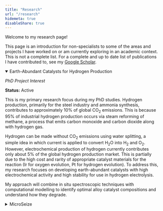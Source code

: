 ```yaml
---
title: "Research"
url: "/research"
hidemeta: true
disableShare: true
---
```


Welcome to my research page!

This page is an introduction for non-specialists to some of the areas and projects I have worked on or am currently exploring in an academic context. This is not a complete list. For a complete and up to date list of publications I have contributed to, see my [Google Scholar](https://scholar.google.com/citations?user=FWQCq3MAAAAJ&hl=en).

<details open>
<summary>Earth-Abundant Catalysts for Hydrogen Production</summary>

*PhD Project Interest*

**Status:** Active

This is my primary research focus during my PhD studies. Hydrogen production, primarily for the steel industry and ammonia synthesis, contributes to approximately 10% of global CO<sub>2</sub> emissions. This is because 95% of industrial hydrogen production occurs via steam reforming of methane, a process that emits carbon monoxide and carbon dioxide along with hydrogen gas.

Hydrogen can be made without CO<sub>2</sub> emissions using water splitting, a simple idea in which current is applied to convert H<sub>2</sub>O into H<sub>2</sub> and O<sub>2</sub>. However, electrochemical production of hydrogen currently contributes only about 5% of the global hydrogen production market. This is partially due to the high cost and rarity of appropriate catalyst materials for the reaction (Ir for oxygen evolution, Pt for hydrogen evolution). To address this, my research focuses on developing earth-abundant catalysts with high electrochemical activity and high stability for use in hydrogen electrolysis.

My approach will combine in situ spectroscopic techniques with computational modelling to identify optimal alloy catalyst compositions and understand how they degrade.
</details>

<details>
<summary>MicroSeize</summary>

*Capstone Design Project, University of Waterloo*

Co-authors: [Ryan Ellis](https://www.linkedin.com/in/ryandnellis/), [Alex Matos](https://www.linkedin.com/in/alexmatos009/), and [Matthew Scarfo](https://www.linkedin.com/in/matthew-scarfo-8a85ba19b/)

**Status:** Complete

{{< youtube 8ahaMwWCAv4 >}}

Microplastics smaller than 20 um are persistent and harmful pollutant with serious implications for human health and the environment. Current methods fail to effectively remove microplastics smaller than 20 micrometers, generate waste, and are not scalable for industrial aplications. This project aimed to answer the question, how can we remove microplastics from drinking water in a healthy, environmentally conscious, and scalable way?

MicroSeize consists of two main components: 
- Chemical design: Magnetize microplastics using iron oxide nanoparticles designed for high adsorption efficiency, recyclability, and selectivity.
- Mechanical design: Develop a scalable system based on existing industrial batch reactors to capture magnetized microplastics effectively.

My specific contribution was to synthesize iron oxide nanoparticles and assess their performance at removing different types of plastic from water. Our team successfully produced a bench scale prototype that was able to remove 98% of microplastics from a sample of drinking water, including plastics smaller than 20 microns.

There is a patent pending for this design.

For more information, you can [view our poster](/assets/atttachments/FYDP_G06_Final_version.pdf) or [read about the project in Waterloo News](https://uwaterloo.ca/nanotechnology-engineering/news/capstone-team-microseize-aims-remove-microplastics)
</details>

<!-- ---
<details>
<summary>Morphological Stability of Gold Nanoparticles during Electrochemistry</summary>

*with klinkova lab*

**Status:** Almost complete

CO2 is an abundant, untapped feedstock for chemical synthesis. 

I synthesized gold nanoparticles, assisted with imaging, and measured their stability in TEM for direct CO2 reduction.

**My Contribution:**

**Publications:**
*there is one pending which i worked on for my chem capstone project*
[Li, F., Medvedeva, X.V., Medvedev, J.J., Khairullina, E., Engelhardt, H., Chandrasekar, S., Guo, Y., Jin, J., Lee, A., Thérien-Aubin, H. and Ahmed, A., 2021. Interplay of electrochemical and electrical effects induces structural transformations in electrocatalysts. Nature Catalysis, 4(6), pp.479-487.](https://www.nature.com/articles/s41929-021-00624-y)
</details>

---
<details>
<summary>Anode-free Silver Batteries</summary>

*with nrc nano*

**Status:** Inactive

**Publications:**
[Engelhardt, Helen, Oles Sendetskyi, and Michael Fleischauer. "Lithium-Silver Alloys: Solid-Solution Ranges for High Capacity Foil Electrodes." In Electrochemical Society Meeting Abstracts 240, no. 4, pp. 513-513. The Electrochemical Society, Inc., 2021.](https://iopscience.iop.org/article/10.1149/MA2021-024513mtgabs/meta)
</details> -->
